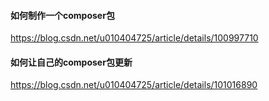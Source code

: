 #### 如何制作一个composer包 
https://blog.csdn.net/u010404725/article/details/100997710
#### 如何让自己的composer包更新
https://blog.csdn.net/u010404725/article/details/101016890
